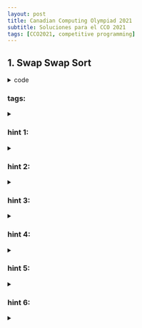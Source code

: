 ```yaml
---
layout: post
title: Canadian Computing Olympiad 2021
subtitle: Soluciones para el CCO 2021
tags: [CCO2021, competitive programming]
---
```


<h2 class="color-blue">1. Swap Swap Sort</h2>

<details>
<summary> code </summary>

{% highlight c++ %}

#include <bits/stdc++.h>
using namespace std;

const int maxn = 1e5 + 10;
int a[maxn], qu[maxn * 10];
int p[maxn], sz[maxn];
int fr[maxn];
using ll = long long;
vector<pair<int, ll>> asg[maxn];

int ft[maxn];
void update(int x, int v) {
    while (x < maxn) {
        ft[x] += v;
        x += x&-x;
    }
}

int query(int x) {
    int ans = 0;
    while (x > 0) {
        ans += ft[x];
        x -= x&-x;
    }
    return ans;
}

ll get(int a, int b) {
    int lo = 0, hi = (int)asg[a].size()-1;
    while (lo < hi) {
        int mid = (lo + hi + 1) / 2;
        if (asg[a][mid].first <= b) lo = mid;
        else hi = mid-1;
    }
    if (!asg[a].empty() && asg[a][lo].first == b) return asg[a][lo].second;
    return sz[a]*1ll*sz[b] - get(b, a);
}

int main() {
    int n, k, q;
    scanf("%d%d%d", &n, &k, &q);
    for (int i = 1; i <= n; ++i) {
        scanf("%d", a+i);
        sz[a[i]] += 1;
    }
    for (int i = 0; i < q; ++i) {
        scanf("%d", qu+i);
    }
    iota(p, p+k+1, 0);
    for (int i = 0; i < q; ++i) {
        int& a = p[qu[i]];
        int& b = p[qu[i] + 1];
        swap(a, b);
        if (sz[a] < sz[b]) asg[a].push_back({b, 0ll});
        else asg[b].push_back({a, 0ll});
    }
    for (int i = 1; i < maxn; ++i) {
        sort(asg[i].begin(), asg[i].end());
        asg[i].resize(unique(asg[i].begin(), asg[i].end()) - asg[i].begin());
    }
    for (int i = 1; i <= n; ++i) {
        for (auto& e : asg[a[i]]) {
            e.second += fr[e.first];
        }       
        fr[a[i]] += 1;
    }
    ll inv = 0;
    for (int i = 1; i <= n; ++i) {
        update(a[i], 1);
        inv += i - query(a[i]);
    }
    iota(p, p+k+1, 0);
    for (int i = 0; i < q; ++i) {
        int& a = p[qu[i]];
        int& b = p[qu[i] + 1];
        inv += 2 * get(b, a) - sz[a]*1ll*sz[b];
        printf("%lld\n", inv);
        swap(a, b);
    }
    return 0;
}
{% endhighlight %}

</details>


### tags:

<details>
<summary>  </summary>
permutations, sqrt-trick, offline, BIT, binary-search
</details>

### hint 1:

<details>
<summary>  </summary>
La respuesta es el número de inversiones. Inicialmente
podemos calcularla $O(n \log k)$ usando BIT.
</details>

### hint 2:

<details>
<summary> </summary>
Si $a$ es una permutación, al hacer un swap solo aumentamos o reducimos
las inversiones en 1. Actualizar este valor es sencillo y solo hará
falta saber cuál de los dos elementos esté a la izquierda del otro en
un inicio.
</details>

### hint 3:

<details>
<summary>  </summary>
Al hacer un swap, si hemos podido mantener la respuesta hasta este momento,
la cantidad de inversiones solo se ve alterada por los elementos con 
igual valor a los intercambiados.
</details>

### hint 4:

<details>
<summary>  </summary>
Si denotamos $f(x, y)$ como la cantidad de inversiones en el array $a$, 
eliminando todos los elementos distintos de $x$ o $y$ y reemplazando
los $x$ por 1 y los $y$ por 2. El cambio en la respuesta es:

$$ N p_i \times N p_{i+1} - 2 f(p_i, p_{i+1})$$

Donde $N x$ indica la cantidad de elementos iguales a $x$ en $a$.

</details>

### hint 5:

<details>
<summary>  </summary>
Notemos que podemos aplicar el <a href="https://youtu.be/VGq6w9TlJBY?t=4408"> sqrt-trick </a> 
para calcular $f$ en los $q$ pares que necesitamos consultar y guardarlos para
ser hallados en $O(\log n)$. Notemos además, que $f(x, y) + f(y, x) = N x \times N y$. 
</details>

### hint 6:

<details>
<summary>  </summary>
Si los calculamos de forma usual y buscamos cuantos elementos estan en menor 
posición en el conjunto grande por cada elemento en el conjunto pequeño, tendremos
un factor logarítmico que nos malogrará la complejidad. Sin embargo, si el cálculo
lo hacemos en un algoritmo offline, recorriendo los índices en orden ascendente,
vemos que no necesitamos hacer una busqueda binaria para calcular dichos valores ya
que podemos guardarlo en array que lleve las cuentas. Nuestra complejidad final
es $O(n \sqrt q + q \log n + n \log k)$.
</details>